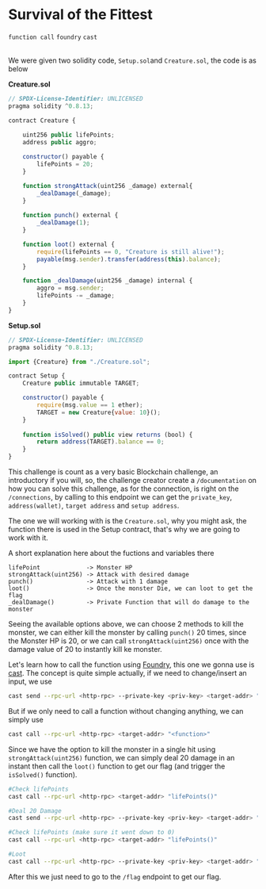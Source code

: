 # Survival of the Fittest
`function call` `foundry` `cast`
<br>
<br>

We were given two solidity code, `Setup.sol`and `Creature.sol`, the code is as below

**Creature.sol**
```javascript
// SPDX-License-Identifier: UNLICENSED
pragma solidity ^0.8.13;

contract Creature {
    
    uint256 public lifePoints;
    address public aggro;

    constructor() payable {
        lifePoints = 20;
    }

    function strongAttack(uint256 _damage) external{
        _dealDamage(_damage);
    }
    
    function punch() external {
        _dealDamage(1);
    }

    function loot() external {
        require(lifePoints == 0, "Creature is still alive!");
        payable(msg.sender).transfer(address(this).balance);
    }

    function _dealDamage(uint256 _damage) internal {
        aggro = msg.sender;
        lifePoints -= _damage;
    }
}
```

**Setup.sol**
```javascript
// SPDX-License-Identifier: UNLICENSED
pragma solidity ^0.8.13;

import {Creature} from "./Creature.sol";

contract Setup {
    Creature public immutable TARGET;

    constructor() payable {
        require(msg.value == 1 ether);
        TARGET = new Creature{value: 10}();
    }
    
    function isSolved() public view returns (bool) {
        return address(TARGET).balance == 0;
    }
}
```

This challenge is count as a very basic Blockchain challenge, an introductory if you will, so, the challenge creator create a `/documentation` on how you can solve this challenge, as for the connection, is right on the `/connections`, by calling to this endpoint we can get the `private_key`, `address(wallet)`, `target address` and `setup address`.

The one we will working with is the `Creature.sol`, why you might ask, the function there is used in the Setup contract, that's why we are going to work with it.

A short explanation here about the fuctions and variables there
```
lifePoint             -> Monster HP
strongAttack(uint256) -> Attack with desired damage
punch()               -> Attack with 1 damage
loot()                -> Once the monster Die, we can loot to get the flag
_dealDamage()         -> Private Function that will do damage to the monster
```

Seeing the available options above, we can choose 2 methods to kill the monster, we can either kill the monster by calling `punch()` 20 times, since the Monster HP is 20, or we can call `strongAttack(uint256)` once with the damage value of 20 to instantly kill ke monster.

Let's learn how to call the function using [Foundry](https://book.getfoundry.sh/getting-started/installation), this one we gonna use is [cast](https://book.getfoundry.sh/cast/). The concept is quite simple actually, if we need to change/insert an input, we use 

```bash
cast send --rpc-url <http-rpc> --private-key <priv-key> <target-addr> "<function>" <input>
```

But if we only need to call a function without changing anything, we can simply use 

```bash
cast call --rpc-url <http-rpc> <target-addr> "<function>"
```

Since we have the option to kill the monster in a single hit using `strongAttack(uint256)` function, we can simply deal 20 damage in an instant then call the `loot()` function to get our flag (and trigger the `isSolved()` function).

```bash
#Check lifePoints
cast call --rpc-url <http-rpc> <target-addr> "lifePoints()" 

#Deal 20 Damage
cast send --rpc-url <http-rpc> --private-key <priv-key> <target-addr> "strongAttack(uint256)" 20 

#Check lifePoints (make sure it went down to 0)
cast call --rpc-url <http-rpc> <target-addr> "lifePoints()" 

#Loot
cast call --rpc-url <http-rpc> --private-key <priv-key> <target-addr> "loot()"
```

After this we just need to go to the `/flag` endpoint to get our flag.